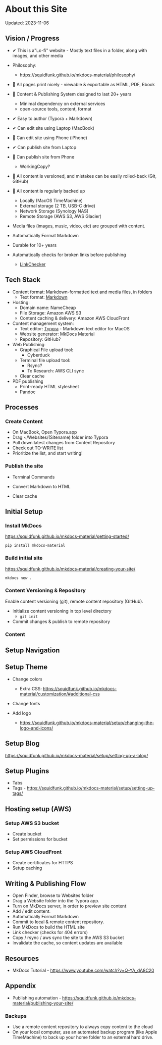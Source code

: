 # About this Site

Updated: 2023-11-06

## Vision / Progress

- ✔  This is a"Lo-fi" website - Mostly text files in a folder, along with images, and other media
- Philosophy: 
  - https://squidfunk.github.io/mkdocs-material/philosophy/

- 🔲 All pages print nicely - viewable & exportable as HTML, PDF, Ebook
- 🔲 Content & Publishing System designed to last 20+ years
  - Minimal dependency on external services
  - open-source tools, content, format
- ✔ Easy to author (Typora + Markdown)
- ✔ Can edit site using Laptop (MacBook) 
- 🔲 Can edit site using Phone (iPhone)
- ✔ Can publish site from Laptop
- 🔲 Can publish site from Phone
  - WorkingCopy?
- 🔲 All content is versioned, and mistakes can be easily rolled-back (Git, GitHub)
- 🔲 All content is regularly backed up
  - Locally (MacOS TimeMachine)
  - External storage (2 TB, USB-C drive)
  - Network Storage (Synology NAS)
  - Remote Storage (AWS S3, AWS Glacier)
- Media files (images, music, video, etc) are grouped with content.
- Automatically Format Markdown
- Durable for 10+ years
- Automatically checks for broken links before publishing
  - [LinkChecker](https://pypi.org/project/LinkChecker/)



## Tech Stack

- Content format: Markdown-formatted text and media files, in folders
  - Text format: [Markdown](https://en.wikipedia.org/wiki/Markdown)
- Hosting: 
  - Domain name: NameCheap
  - File Storage: Amazon AWS S3
  - Content caching & delivery: Amazon AWS CloudFront
- Content management system: 
  - Text editor: [Typora](https://typora.io/) - Markdown text editor for MacOS
  - Website generator: MkDocs Material
  - Repository: GitHub?
- Web Publishing: 
  - Graphical File upload tool: 
    - Cyberduck
  - Terminal file upload tool:
    - Rsync?
    - To Research: AWS CLI sync
  - Clear cache
- PDF publishing
  - Print-ready HTML stylesheet
  - Pandoc



## Processes

### Create Content
- On MacBook, Open Typora.app
- Drag ~/Websites/(Sitename) folder into Typora
- Pull down latest changes from Content Repository
- Check out TO-WRITE list
- Prioritize the list, and start writing!



### Publish the site

- Terminal Commands
  
- Convert Markdown to HTML
- Clear cache



## Initial Setup

### Install MkDocs

https://squidfunk.github.io/mkdocs-material/getting-started/

```
pip install mkdocs-material
```



### Build initial site

https://squidfunk.github.io/mkdocs-material/creating-your-site/

```zsh
mkdocs new .
```



### Content Versioning & Repository

Enable content versioning (git),  remote content repository (GitHub).

- Initialize content versioning in top level directory
  - `git init`
- Commit changes & publish to remote repository



### Content



## Setup Navigation



## Setup Theme

- Change colors
  - Extra CSS: https://squidfunk.github.io/mkdocs-material/customization/#additional-css

- Change fonts

- Add logo
  - https://squidfunk.github.io/mkdocs-material/setup/changing-the-logo-and-icons/


## Setup Blog

https://squidfunk.github.io/mkdocs-material/setup/setting-up-a-blog/



## Setup Plugins

- Tabs
- Tags - https://squidfunk.github.io/mkdocs-material/setup/setting-up-tags/







## Hosting setup (AWS)

### Setup AWS S3 bucket

- Create bucket
- Set permissions for bucket

### Setup AWS CloudFront

- Create certificates for HTTPS
- Setup caching



## Writing & Publishing Flow

- Open Finder, browse to Websites folder
- Drag a Website folder into the Typora app.
- Turn on MkDocs server, in order to preview site content
- Add / edit content.
- Automatically Format Markdown
- Commit to local & remote content repository.
- Run MkDocs to build the HTML site
- Link checker (checks for 404 errors)
- Copy / rsync / aws sync the site to the AWS S3 bucket
- Invalidate the cache, so content updates are available



## Resources

- MkDocs Tutorial - https://www.youtube.com/watch?v=Q-YA_dA8C20

## Appendix

- Publishing automation - https://squidfunk.github.io/mkdocs-material/publishing-your-site/

### Backups

- Use a remote content repository to always copy content to the cloud
- On your local computer, use an automated backup program (like Apple TimeMachine) to back up your home folder to an external hard drive.